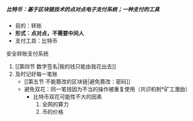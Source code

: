 ##### 比特币：基于区块链技术的点对点电子支付系统；一种支付的工具

- 目的：转账
- **形式：点对点，不需要中间人**
- 支付工具：比特币

安全转账支付系统
1. [[第四节 数字签名|我的钱只能由我花出去]]
2. 及时记好每一笔账
	- [[第五节 不能篡改的区块链|避免篡改：密码]]
	- 避免双花：同一笔钱因为不当的操作被重复使用（共识机制*矿工激励）
		- 比特币双花可能性不大的因素
			1. 全网的算力
			2. 币的价格
		
